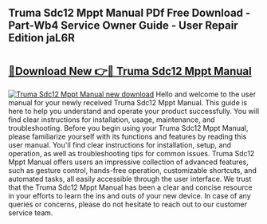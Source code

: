 ## Truma Sdc12 Mppt Manual PDf Free Download - Part-Wb4 Service Owner Guide - User Repair Edition jaL6R

# <h2><a href="http://cf25667.oget.top/?id=Truma+Sdc12+Mppt+Manual">🔗Download New 👉🔴 Truma Sdc12 Mppt Manual</a></h2>

[![Truma Sdc12 Mppt Manual new download](https://i.imgur.com/5g1atiW.png)](http://cf25667.oget.top/?id=Truma+Sdc12+Mppt+Manual)
Hello and welcome to the user manual for your newly received Truma Sdc12 Mppt Manual. This guide is here to help you understand and operate your product successfully. You will find clear instructions for installation, usage, maintenance, and troubleshooting. Before you begin using your Truma Sdc12 Mppt Manual, please familiarize yourself with its functions and features by reading this user manual. You'll find clear instructions for installation, setup, and operation, as well as troubleshooting tips for common issues. Truma Sdc12 Mppt Manual offers users an impressive collection of advanced features, such as gesture control, hands-free operation, customizable shortcuts, and automated tasks, all easily accessible through the user interface. We trust that the Truma Sdc12 Mppt Manual has been a clear and concise resource in your efforts to learn the ins and outs of your new device. In case of any queries or concerns, please do not hesitate to reach out to our customer service team.
